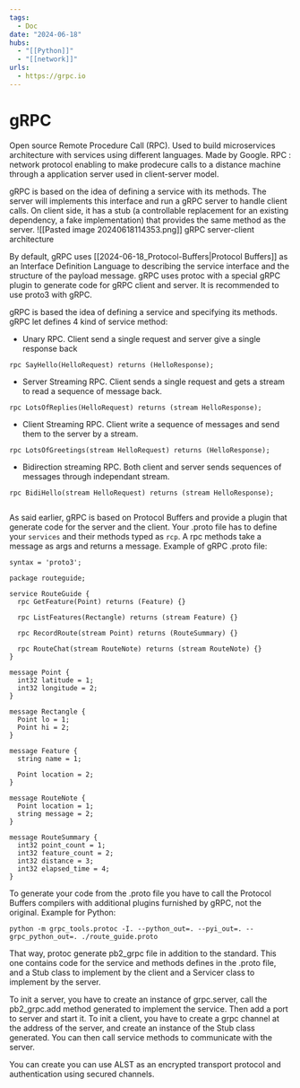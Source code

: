 ```yaml
---
tags:
  - Doc
date: "2024-06-18"
hubs:
  - "[[Python]]"
  - "[[network]]"
urls:
  - https://grpc.io
---
```

# gRPC 

Open source Remote Procedure Call (RPC). Used to build microservices architecture with services using different languages. Made by Google.
RPC : network protocol enabling to make prodecure calls to a distance machine through a application server used in client-server model.

gRPC is based on the idea of defining a service with its methods. The server will implements this interface and run a gRPC server to handle client calls.
On client side, it has a stub (a controllable replacement for an existing dependency, a fake implementation) that provides the same method as the server.
![[Pasted image 20240618114353.png]]
gRPC server-client architecture

By default, gRPC uses [[2024-06-18_Protocol-Buffers|Protocol Buffers]] as an Interface Definition Language to describing the
service interface and the structure of the payload message. gRPC uses protoc with a special
gRPC plugin to generate code for gRPC client and server. It is recommended to use proto3 with
gRPC.

gRPC is based the idea of defining a service and specifying its methods. gRPC let defines 4 kind of service method:
- Unary RPC. Client send a single request and server give a single response back
```
rpc SayHello(HelloRequest) returns (HelloResponse);

```
- Server Streaming RPC. Client sends a single request and gets a stream to read a sequence of message back.
```
rpc LotsOfReplies(HelloRequest) returns (stream HelloResponse);

```
- Client Streaming RPC. Client write a sequence of messages and send them to the server by a stream.
```
rpc LotsOfGreetings(stream HelloRequest) returns (HelloResponse);

```
- Bidirection streaming RPC. Both client and server sends sequences of messages through independant stream.
```
rpc BidiHello(stream HelloRequest) returns (stream HelloResponse);
 
```

As said earlier, gRPC is based on Protocol Buffers and provide a plugin that generate code for the server and the client.
Your .proto file has to define your ```services``` and their methods typed as ```rcp```. A rpc methods take a message as args and returns a message.
Example of gRPC .proto file:

```
syntax = 'proto3';

package routeguide;

service RouteGuide {
  rpc GetFeature(Point) returns (Feature) {}

  rpc ListFeatures(Rectangle) returns (stream Feature) {}

  rpc RecordRoute(stream Point) returns (RouteSummary) {}

  rpc RouteChat(stream RouteNote) returns (stream RouteNote) {}
}

message Point {
  int32 latitude = 1;
  int32 longitude = 2;
}

message Rectangle {
  Point lo = 1;
  Point hi = 2;
}

message Feature {
  string name = 1;

  Point location = 2;
}

message RouteNote {
  Point location = 1;
  string message = 2;
}

message RouteSummary {
  int32 point_count = 1;
  int32 feature_count = 2;
  int32 distance = 3;
  int32 elapsed_time = 4;
}
```

To generate your code from the .proto file you have to call the Protocol Buffers compilers with additional plugins furnished by gRPC, not the original.
Example for Python:
```
python -m grpc_tools.protoc -I. --python_out=. --pyi_out=. --grpc_python_out=. ./route_guide.proto
```

That way, protoc generate pb2_grpc file in addition to the standard. This one contains code for the service and methods defines in the .proto file,
and a Stub class to implement by the client and a Servicer class to implement by the server.


To init a server, you have to create an instance of grpc.server, call the pb2_grpc.add method generated to implement the service. Then add
a port to server and start it.
To init a client, you have to create a grpc channel at the address of the server, and create an instance of the Stub class generated. You can
then call service methods to communicate with the server. 

You can create you can use ALST as an encrypted transport protocol and authentication using secured channels.
